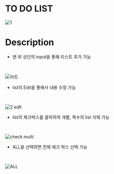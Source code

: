 # TO DO LIST


![1](https://user-images.githubusercontent.com/80885540/190019347-66664ff7-f8b2-4d69-a0fc-ec37534d9dee.PNG)

# Description
- 맨 위 상단의 input을 통해 리스트 추가 가능
<br/>

![마트](https://user-images.githubusercontent.com/80885540/190020312-7a4bbf2a-8086-4c04-8c3f-7036c4cdb4d7.PNG)


- list의 Edit을 통해서 내용 수정 가능
<br/>

![2 edit](https://user-images.githubusercontent.com/80885540/190020334-242645b6-ce4b-452e-a5c7-09cb6876a90a.PNG)


- list의 체크박스를 클릭하여 개별, 복수의 list 삭제 가능 
<br/>

![check multi](https://user-images.githubusercontent.com/80885540/190020366-e89adc51-270e-44e6-bf43-6ef1341c3ea5.PNG)


- ALL을 선택하면 전체 체크 박스 선택 가능
<br/>

![ALL](https://user-images.githubusercontent.com/80885540/190020405-d03f9fbf-ad43-4a27-a715-df81dfa0981a.PNG)
